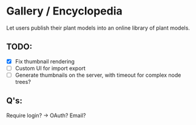 # Gallery / Encyclopedia

Let users publish their plant models into an online library of plant models.

## TODO:

- [x] Fix thumbnail rendering
- [ ] Custom UI for import export
- [ ] Generate thumbnails on the server, with timeout for complex node trees?

## Q's:
Require login? → OAuth? Email?

